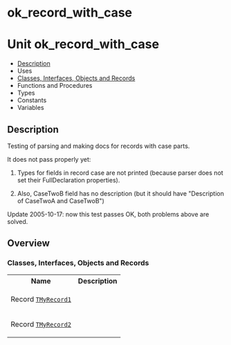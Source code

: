 # ok\_record\_with\_case


# Unit ok\_record\_with\_case

- [Description](#PasDoc-Description)
- Uses
- [Classes, Interfaces, Objects and Records](#PasDoc-Classes)
- Functions and Procedures
- Types
- Constants
- Variables

<span id="PasDoc-Description"/>

## Description
Testing of parsing and making docs for records with case parts.</p>
<p>


It does not pass properly yet: 

1. Types for fields in record case are not printed (because parser does not set their FullDeclaration properties).

1. Also, CaseTwoB field has no description (but it should have &quot;Description of CaseTwoA and CaseTwoB&quot;)





Update 2005-10-17: now this test passes OK, both problems above are solved.<span id="PasDoc-Uses"/>

## Overview

### Classes, Interfaces, Objects and Records
<span id="PasDoc-Classes"/>


<table>
<tr class="listheader">
<th class="itemname">Name</th>
<th class="itemdesc">Description</th>
</tr>
<tr>

<td>

Record&nbsp;[`TMyRecord1`](ok_record_with_case.TMyRecord1.md)
</td>

<td>

&nbsp;
</td>
</tr>
<tr>

<td>

Record&nbsp;[`TMyRecord2`](ok_record_with_case.TMyRecord2.md)
</td>

<td>

&nbsp;
</td>
</tr>
</table>

